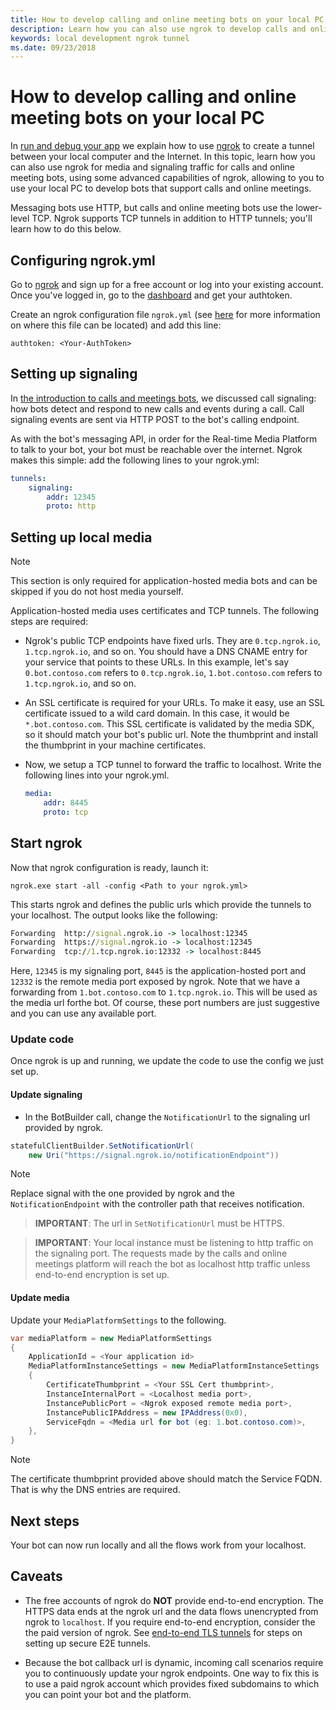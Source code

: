 ```yaml
---
title: How to develop calling and online meeting bots on your local PC
description: Learn how you can also use ngrok to develop calls and online meeting bots on your local PC.
keywords: local development ngrok tunnel
ms.date: 09/23/2018
---
```


# How to develop calling and online meeting bots on your local PC

In [run and debug your app](~/resources/general/debug.md) we explain how to use [ngrok](https://ngrok.com) to create a tunnel between your local computer and the Internet. In this topic, learn how you can also use ngrok for media and signaling traffic for calls and online meeting bots, using some advanced capabilities of ngrok, allowing to you to use your local PC to develop bots that support calls and online meetings.

Messaging bots use HTTP, but calls and online meeting bots use the lower-level TCP. Ngrok supports TCP tunnels in addition to HTTP tunnels; you'll learn how to do this below.

## Configuring ngrok.yml

Go to [ngrok](https://ngrok.com) and sign up for a free account or log into your existing account. Once you've logged in, go to the [dashboard](https://dashboard.ngrok.com) and get your authtoken.

Create an ngrok configuration file `ngrok.yml` (see [here](https://ngrok.com/docs#config) for more information on where this file can be located) and add this line:

  `authtoken: <Your-AuthToken>`

## Setting up signaling

In [the introduction to calls and meetings bots](~/concepts/calls-and-meetings/calls-meetings-bots-overivew), we discussed call signaling: how bots detect and respond to new calls and events during a call. Call signaling events are sent via HTTP POST to the bot's calling endpoint.

As with the bot's messaging API, in order for the Real-time Media Platform to talk to your bot, your bot must be reachable over the internet. Ngrok makes this simple: add the following lines to your ngrok.yml:

```yaml
tunnels:
    signaling:
        addr: 12345
        proto: http
```

## Setting up local media

> [!NOTE]
> This section is only required for application-hosted media bots and can be skipped if you do not host media yourself.

Application-hosted media uses certificates and TCP tunnels. The following steps are required:

- Ngrok's public TCP endpoints have fixed urls. They are `0.tcp.ngrok.io`, `1.tcp.ngrok.io`, and so on. You should have a DNS CNAME entry for your service that points to these URLs. In this example, let's say `0.bot.contoso.com` refers to `0.tcp.ngrok.io`, `1.bot.contoso.com` refers to `1.tcp.ngrok.io`, and so on.
- An SSL certificate is required for your URLs. To make it easy, use an SSL certificate issued to a wild card domain. In this case, it would be `*.bot.contoso.com`. This SSL certificate is validated by the media SDK, so it should match your bot's public url. Note the thumbprint and install the thumbprint in your machine certificates.
- Now, we setup a TCP tunnel to forward the traffic to localhost. Write the following lines into your ngrok.yml.

    ```yaml
    media:
        addr: 8445
        proto: tcp
    ```

## Start ngrok

Now that ngrok configuration is ready, launch it:

  `ngrok.exe start -all -config <Path to your ngrok.yml>`

This starts ngrok and defines the public urls which provide the tunnels to your localhost. The output looks like the following:

```cmd
Forwarding  http://signal.ngrok.io -> localhost:12345
Forwarding  https://signal.ngrok.io -> localhost:12345
Forwarding  tcp://1.tcp.ngrok.io:12332 -> localhost:8445
```

Here, `12345` is my signaling port, `8445` is the application-hosted port and `12332` is the remote media port exposed by ngrok. Note that we have a forwarding from `1.bot.contoso.com` to `1.tcp.ngrok.io`. This will be used as the media url forthe bot. Of course, these port numbers are just suggestive and you can use any available port.

### Update code

Once ngrok is up and running, we update the code to use the config we just set up.

#### Update signaling

- In the BotBuilder call, change the `NotificationUrl` to the signaling url provided by ngrok.

```c#
statefulClientBuilder.SetNotificationUrl(
    new Uri("https://signal.ngrok.io/notificationEndpoint"))
```

> [!NOTE]
> Replace signal with the one provided by ngrok and the `NotificationEndpoint` with the controller path that receives notification.

> **IMPORTANT**: The url in `SetNotificationUrl` must be HTTPS.

> **IMPORTANT**: Your local instance must be listening to http traffic on the signaling port. The requests made by the calls and online meetings platform will reach the bot as localhost http traffic unless end-to-end encryption is set up.

#### Update media

Update your `MediaPlatformSettings` to the following.

```C#
var mediaPlatform = new MediaPlatformSettings
{
    ApplicationId = <Your application id>
    MediaPlatformInstanceSettings = new MediaPlatformInstanceSettings
    {
        CertificateThumbprint = <Your SSL Cert thumbprint>,
        InstanceInternalPort = <Localhost media port>,
        InstancePublicPort = <Ngrok exposed remote media port>,
        InstancePublicIPAddress = new IPAddress(0x0),
        ServiceFqdn = <Media url for bot (eg: 1.bot.contoso.com)>,
    },
}
```

> [!NOTE]
> The certificate thumbprint provided above should match the Service FQDN. That is why the DNS entries are required.

## Next steps

Your bot can now run locally and all the flows work from your localhost.

## Caveats

- The free accounts of ngrok do **NOT** provide end-to-end encryption. The HTTPS data ends at the ngrok url and the data flows unencrypted from ngrok to `localhost`. If you require end-to-end encryption, consider the the paid version of ngrok. See [end-to-end TLS tunnels](http://ngrok.com/dohttps://ngrok.com/pricingcs) for steps on setting up secure E2E tunnels.

- Because the bot callback url is dynamic, incoming call scenarios require you to continuously update your ngrok endpoints. One way to fix this is to use a paid ngrok account which provides fixed subdomains to which you can point your bot and the platform.